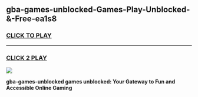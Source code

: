 
## gba-games-unblocked-Games-Play-Unblocked-&-Free-ea1s8
<h3>
<a href="https://premium76.site?title=gba-games-unblocked&ref=24A">CLICK TO PLAY</a></h3>
<hr>

<h3>
<a href="https://premium76.site?title=gba-games-unblocked&ref=24A">CLICK 2 PLAY</a>
  
</h3>

<a href="https://premium76.site?title=gba-games-unblocked&ref=24A"><img src="https://clearcache.store/games.png"></a>


**gba-games-unblocked games unblocked: Your Gateway to Fun and Accessible Online Gaming**

